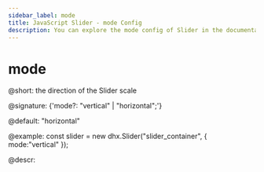 ```yaml
---
sidebar_label: mode
title: JavaScript Slider - mode Config 
description: You can explore the mode config of Slider in the documentation of the DHTMLX JavaScript UI library. Browse developer guides and API reference, try out code examples and live demos, and download a free 30-day evaluation version of DHTMLX Suite 7.
---
```


# mode

@short: the direction of the Slider scale

@signature: {'mode?: "vertical" | "horizontal";'}

@default: "horizontal"

@example:
const slider = new dhx.Slider("slider_container", { 
    mode:"vertical"
});

@descr:

[comment]: # (@related: slider/initializing_slider.md#configuration-properties)
